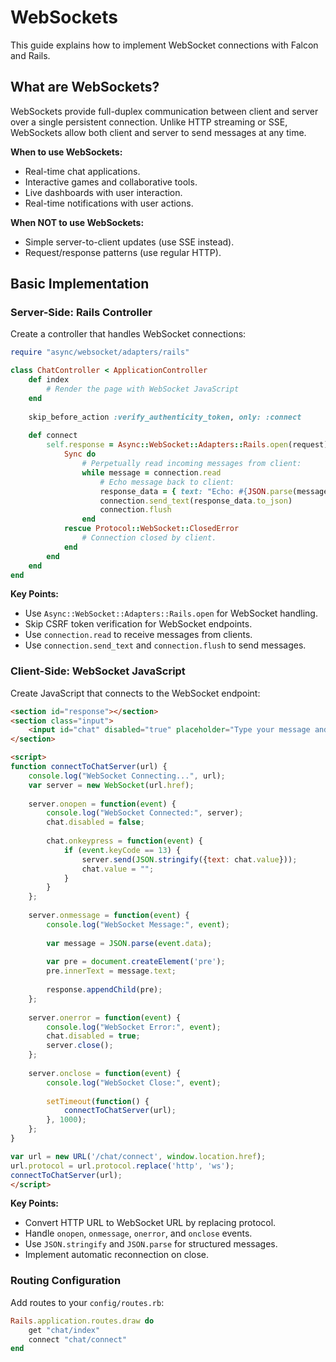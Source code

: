 # WebSockets

This guide explains how to implement WebSocket connections with Falcon and Rails.

## What are WebSockets?

WebSockets provide full-duplex communication between client and server over a single persistent connection. Unlike HTTP streaming or SSE, WebSockets allow both client and server to send messages at any time.

**When to use WebSockets:**
- Real-time chat applications.
- Interactive games and collaborative tools.
- Live dashboards with user interaction.
- Real-time notifications with user actions.

**When NOT to use WebSockets:**
- Simple server-to-client updates (use SSE instead).
- Request/response patterns (use regular HTTP).

## Basic Implementation

### Server-Side: Rails Controller

Create a controller that handles WebSocket connections:

```ruby
require "async/websocket/adapters/rails"

class ChatController < ApplicationController
	def index
		# Render the page with WebSocket JavaScript
	end
	
	skip_before_action :verify_authenticity_token, only: :connect
	
	def connect
		self.response = Async::WebSocket::Adapters::Rails.open(request) do |connection|
			Sync do
				# Perpetually read incoming messages from client:
				while message = connection.read
					# Echo message back to client:
					response_data = { text: "Echo: #{JSON.parse(message.buffer)['text']}" }
					connection.send_text(response_data.to_json)
					connection.flush
				end
			rescue Protocol::WebSocket::ClosedError
				# Connection closed by client.
			end
		end
	end
end
```

**Key Points:**
- Use `Async::WebSocket::Adapters::Rails.open` for WebSocket handling.
- Skip CSRF token verification for WebSocket endpoints.
- Use `connection.read` to receive messages from clients.
- Use `connection.send_text` and `connection.flush` to send messages.

### Client-Side: WebSocket JavaScript

Create JavaScript that connects to the WebSocket endpoint:

```html
<section id="response"></section>
<section class="input">
	<input id="chat" disabled="true" placeholder="Type your message and press Enter..." />
</section>

<script>
function connectToChatServer(url) {
	console.log("WebSocket Connecting...", url);
	var server = new WebSocket(url.href);
	
	server.onopen = function(event) {
		console.log("WebSocket Connected:", server);
		chat.disabled = false;
		
		chat.onkeypress = function(event) {
			if (event.keyCode == 13) {
				server.send(JSON.stringify({text: chat.value}));
				chat.value = "";
			}
		}
	};
	
	server.onmessage = function(event) {
		console.log("WebSocket Message:", event);
		
		var message = JSON.parse(event.data);
		
		var pre = document.createElement('pre');
		pre.innerText = message.text;
		
		response.appendChild(pre);
	};
	
	server.onerror = function(event) {
		console.log("WebSocket Error:", event);
		chat.disabled = true;
		server.close();
	};
	
	server.onclose = function(event) {
		console.log("WebSocket Close:", event);
		
		setTimeout(function() {
			connectToChatServer(url);
		}, 1000);
	};
}

var url = new URL('/chat/connect', window.location.href);
url.protocol = url.protocol.replace('http', 'ws');
connectToChatServer(url);
</script>
```

**Key Points:**
- Convert HTTP URL to WebSocket URL by replacing protocol.
- Handle `onopen`, `onmessage`, `onerror`, and `onclose` events.
- Use `JSON.stringify` and `JSON.parse` for structured messages.
- Implement automatic reconnection on close.

### Routing Configuration

Add routes to your `config/routes.rb`:

```ruby
Rails.application.routes.draw do
	get "chat/index"
	connect "chat/connect"
end
```
